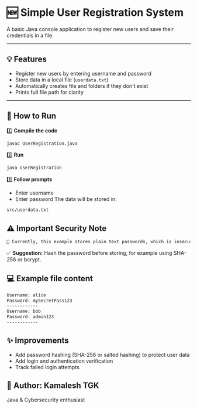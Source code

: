 # 🆕 Simple User Registration System

A basic Java console application to register new users and save their credentials in a file.

---

## 💡 Features

- Register new users by entering username and password
- Store data in a local file (`userdata.txt`)
- Automatically creates file and folders if they don't exist
- Prints full file path for clarity

---

## 🚀 How to Run

1️⃣ **Compile the code**

```bash
javac UserRegistration.java
```
2️⃣ **Run**
```bash
java UserRegistration
```
3️⃣ **Follow prompts**
- Enter username
- Enter password
The data will be stored in:

```bash
src/userdata.txt
```

## ⚠️ Important Security Note
```bash
🚨 Currently, this example stores plain text passwords, which is insecure for real applications.
```
✅ **Suggestion:** Hash the password before storing, for example using SHA-256 or bcrypt.

## 💻 Example file content
```bash
Username: alice
Password: mySecretPass123
------------
Username: bob
Password: admin123
------------
```

## ✨ Improvements
- Add password hashing (SHA-256 or salted hashing) to protect user data
- Add login and authentication verification
- Track failed login attempts

## 💙 Author: Kamalesh TGK<br>
Java & Cybersecurity enthusiast
